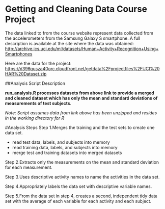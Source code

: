 Getting and Cleaning Data Course Project
========================================
The data linked to from the course website represent data collected from the accelerometers from the Samsung Galaxy S smartphone. A full description is available at the site where the data was obtained: 
http://archive.ics.uci.edu/ml/datasets/Human+Activity+Recognition+Using+Smartphones 

Here are the data for the project: 
https://d396qusza40orc.cloudfront.net/getdata%2Fprojectfiles%2FUCI%20HAR%20Dataset.zip 

##Analysis Script Description

**run_analysis.R processes datasets from above link to provide a merged and cleaned dataset which has only the mean and standard deviations of measurements of test subjects.**

*Note: Script assumes data from link above has been unzipped and resides in the working directory for R*

#Analysis Steps
Step 1.Merges the training and the test sets to create one data set.
  + read test data, labels, and subjects into memory
  + read training data, labels, and subjects into memory
  + merge test and training datasets into merged datasets

Step 2.Extracts only the measurements on the mean and standard deviation for each measurement. 

Step 3.Uses descriptive activity names to name the activities in the data set.

Step 4.Appropriately labels the data set with descriptive variable names. 

Step 5.From the data set in step 4, creates a second, independent tidy data set with the average of each variable for each activity and each subject.
